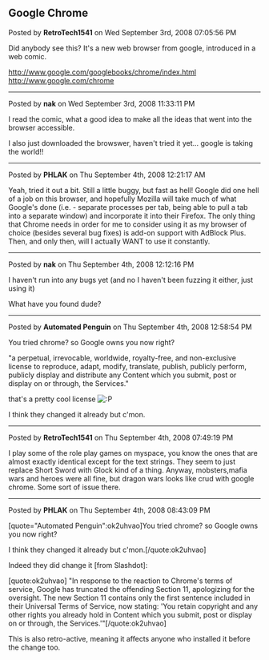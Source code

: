 ## Google Chrome
Posted by **RetroTech1541** on Wed September 3rd, 2008 07:05:56 PM

Did anybody see this? It's a new web browser from google, introduced in a web comic.

<http://www.google.com/googlebooks/chrome/index.html>
<http://www.google.com/chrome>

--------------------------------------------------------------------------------

Posted by **nak** on Wed September 3rd, 2008 11:33:11 PM

I read the comic, what a good idea to make all the ideas that went into the browser accessible.

I also just downloaded the browswer, haven't tried it yet... google is taking the world!!

--------------------------------------------------------------------------------

Posted by **PHLAK** on Thu September 4th, 2008 12:21:17 AM

Yeah, tried it out a bit.  Still a little buggy, but fast as hell!  Google did one hell of a job on this browser, and hopefully Mozilla will take much of what Google's done (i.e. - separate processes per tab, being able to pull a tab into a separate window) and incorporate it into their Firefox.  The only thing that Chrome needs in order for me to consider using it as my browser of choice (besides several bug fixes) is add-on support with AdBlock Plus.  Then, and only then, will I actually WANT to use it constantly.

--------------------------------------------------------------------------------

Posted by **nak** on Thu September 4th, 2008 12:12:16 PM

I haven't run into any bugs yet (and no I haven't been fuzzing it either, just using it)

What have you found dude?

--------------------------------------------------------------------------------

Posted by **Automated Penguin** on Thu September 4th, 2008 12:58:54 PM

You tried chrome? so Google owns you now right?

"a perpetual, irrevocable, worldwide, royalty-free, and non-exclusive license to reproduce, adapt, modify, translate, publish, publicly perform, publicly display and distribute any Content which you submit, post or display on or through, the Services." 

that's a pretty cool license  <!-- s:P --><img src="{SMILIES_PATH}/icon_razz.gif" alt=":P" title="Razz" /><!-- s:P --> 

I think they changed it already but c'mon.

--------------------------------------------------------------------------------

Posted by **RetroTech1541** on Thu September 4th, 2008 07:49:19 PM

I play some of the role play games on myspace, you know the ones that are almost exactly identical except for the text strings. They seem to just replace Short Sword with Glock kind of a thing. Anyway, mobsters,mafia wars and heroes were all fine, but dragon wars looks like crud with google chrome. Some sort of issue there.

--------------------------------------------------------------------------------

Posted by **PHLAK** on Thu September 4th, 2008 08:43:09 PM

[quote="Automated Penguin":ok2uhvao]You tried chrome? so Google owns you now right?

I think they changed it already but c'mon.[/quote:ok2uhvao]

Indeed they did change it [from Slashdot]:

[quote:ok2uhvao]
"In response to the reaction to Chrome's terms of service, Google has truncated the offending Section 11, apologizing for the oversight. The new Section 11 contains only the first sentence included in their Universal Terms of Service, now stating: 'You retain copyright and any other rights you already hold in Content which you submit, post or display on or through, the Services.'"[/quote:ok2uhvao]

This is also retro-active, meaning it affects anyone who installed it before the change too.
